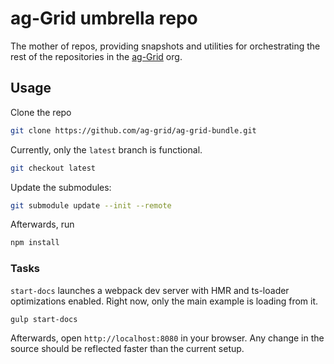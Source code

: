 # ag-Grid umbrella repo

The mother of repos, providing snapshots and utilities for orchestrating the rest of the repositories in the [ag-Grid](https://github.com/ag-grid/) org. 

## Usage

Clone the repo

```sh
git clone https://github.com/ag-grid/ag-grid-bundle.git 
```

Currently, only the `latest` branch is functional. 

```sh
git checkout latest
```

Update the submodules:

```sh
git submodule update --init --remote
```

Afterwards, run

```sh
npm install
```

### Tasks

`start-docs` launches a webpack dev server with HMR and ts-loader optimizations enabled. Right now, only the main example is loading from it.

```
gulp start-docs 
```

Afterwards, open `http://localhost:8080` in your browser. Any change in the source should be reflected faster than the current setup. 
